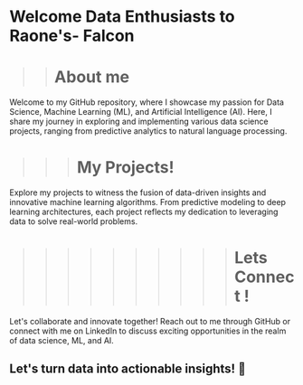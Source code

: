 # Welcome  Data Enthusiasts to Raone's- Falcon 

> > # About me 
Welcome to my GitHub repository, where I showcase my passion for Data Science, Machine Learning (ML), and Artificial Intelligence (AI).
Here, I share my journey in exploring and implementing various data science projects, 
ranging from predictive analytics to natural language processing.

>>>  # My Projects!
Explore my projects to witness the fusion of data-driven insights and innovative machine learning algorithms.
From predictive modeling to deep learning architectures, 
each project reflects my dedication to leveraging data to solve real-world problems.

>>>>>>>>>> #  Lets Connect !
Let's collaborate and innovate together! Reach out to me through GitHub or connect with me on LinkedIn to discuss exciting opportunities in the realm of data science, ML, and AI.

## Let's turn data into actionable insights! 🚀
